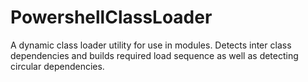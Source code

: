# PowershellClassLoader
A dynamic class loader utility for use in modules. Detects inter class dependencies and builds required load sequence as well as detecting circular dependencies.
